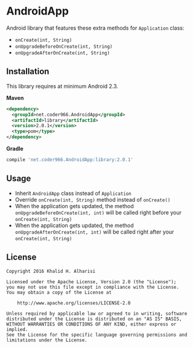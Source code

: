AndroidApp
===
Android library that features these extra methods for `Application` class:
* `onCreate(int, String)`
* `onUpgradeBeforeOnCreate(int, String)`
* `onUpgradeAfterOnCreate(int, String)`

Installation
---
This library requires at minimum Android 2.3.

**Maven**
```xml
<dependency>
  <groupId>net.coder966.AndroidApp</groupId>
  <artifactId>library</artifactId>
  <version>2.0.1</version>
  <type>pom</type>
</dependency>
```

**Gradle**
```gradle
compile 'net.coder966.AndroidApp:library:2.0.1'
```

Usage
---
* Inherit `AndroidApp` class instead of `Application`
* Override `onCreate(int, String)` method instead of `onCreate()`
* When the application gets updated, the method `onUpgradeBeforeOnCreate(int, int)` will be called right before your `onCreate(int, String)`
* When the application gets updated, the method `onUpgradeAfterOnCreate(int, int)` will be called right after your `onCreate(int, String)`

License
---
```
Copyright 2016 Khalid H. Alharisi

Licensed under the Apache License, Version 2.0 (the "License");
you may not use this file except in compliance with the License.
You may obtain a copy of the License at

    http://www.apache.org/licenses/LICENSE-2.0

Unless required by applicable law or agreed to in writing, software
distributed under the License is distributed on an "AS IS" BASIS,
WITHOUT WARRANTIES OR CONDITIONS OF ANY KIND, either express or implied.
See the License for the specific language governing permissions and
limitations under the License.
```
